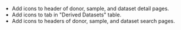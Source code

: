 - Add icons to header of donor, sample, and dataset detail pages. 
- Add icons to tab in "Derived Datasets" table. 
- Add icons to headers of donor, sample, and dataset search pages. 